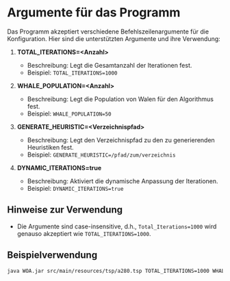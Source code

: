 # Argumente für das Programm

Das Programm akzeptiert verschiedene Befehlszeilenargumente für die Konfiguration. Hier sind die unterstützten Argumente und ihre Verwendung:

1. **TOTAL_ITERATIONS=\<Anzahl\>**
    - Beschreibung: Legt die Gesamtanzahl der Iterationen fest.
    - Beispiel: `TOTAL_ITERATIONS=1000`

2. **WHALE_POPULATION=\<Anzahl\>**
    - Beschreibung: Legt die Population von Walen für den Algorithmus fest.
    - Beispiel: `WHALE_POPULATION=50`

3. **GENERATE_HEURISTIC=\<Verzeichnispfad\>**
    - Beschreibung: Legt den Verzeichnispfad zu den zu generierenden Heuristiken fest.
    - Beispiel: `GENERATE_HEURISTIC=/pfad/zum/verzeichnis`

4. **DYNAMIC_ITERATIONS=true**
    - Beschreibung: Aktiviert die dynamische Anpassung der Iterationen.
    - Beispiel: `DYNAMIC_ITERATIONS=true`

## Hinweise zur Verwendung

- Die Argumente sind case-insensitive, d.h., `Total_Iterations=1000` wird genauso akzeptiert wie `TOTAL_ITERATIONS=1000`.

## Beispielverwendung

```bash
java WOA.jar src/main/resources/tsp/a280.tsp TOTAL_ITERATIONS=1000 WHALE_POPULATION=50 DYNAMIC_ITERATIONS=true
